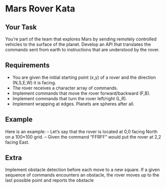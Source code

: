 # Mars Rover Kata

## Your Task

You’re part of the team that explores Mars by sending remotely controlled vehicles to the surface of the planet. Develop an API that translates the commands sent from earth to instructions that are understood by the rover.

## Requirements

* You are given the initial starting point (x,y) of a rover and the direction (N,S,E,W) it is facing.
* The rover receives a character array of commands.
* Implement commands that move the rover forward/backward (F,B).
* Implement commands that turn the rover left/right (L,R).
* Implement wrapping at edges. Planets are spheres after all.

## Example

Here is an example:
– Let’s say that the rover is located at 0,0 facing North on a 100×100 grid.
– Given the command “FFRFF” would put the rover at 2,2 facing East.

## Extra

Implement obstacle detection before each move to a new square. If a given sequence of commands encounters an obstacle, the rover moves up to the last possible point and reports the obstacle